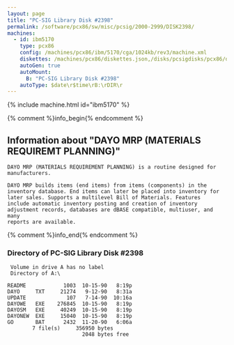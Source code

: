 ```yaml
---
layout: page
title: "PC-SIG Library Disk #2398"
permalink: /software/pcx86/sw/misc/pcsig/2000-2999/DISK2398/
machines:
  - id: ibm5170
    type: pcx86
    config: /machines/pcx86/ibm/5170/cga/1024kb/rev3/machine.xml
    diskettes: /machines/pcx86/diskettes.json,/disks/pcsigdisks/pcx86/diskettes.json
    autoGen: true
    autoMount:
      B: "PC-SIG Library Disk #2398"
    autoType: $date\r$time\rB:\rDIR\r
---
```


{% include machine.html id="ibm5170" %}

{% comment %}info_begin{% endcomment %}

## Information about "DAYO MRP (MATERIALS REQUIREMT PLANNING)"

    DAYO MRP (MATERIALS REQUIREMENT PLANNING) is a routine designed for
    manufacturers.
    
    DAYO MRP builds items (end items) from items (components) in the
    inventory database. End items can later be placed into inventory for
    later sales. Supports a multilevel Bill of Materials. Features
    include automatic inventory posting and creation of inventory
    adjustment records, databases are dBASE compatible, multiuser, and many
    reports are available.
{% comment %}info_end{% endcomment %}


### Directory of PC-SIG Library Disk #2398

     Volume in drive A has no label
     Directory of A:\

    README            1003  10-15-90   8:19p
    DAYO     TXT     21274   9-12-90   8:31a
    UPDATE             107   7-14-90  10:16a
    DAYOWE   EXE    276845  10-15-90   8:19p
    DAYOSM   EXE     40249  10-15-90   8:19p
    DAYONEW  EXE     15040  10-15-90   8:19p
    GO       BAT      2432  11-20-90   6:06a
            7 file(s)     356950 bytes
                            2048 bytes free
